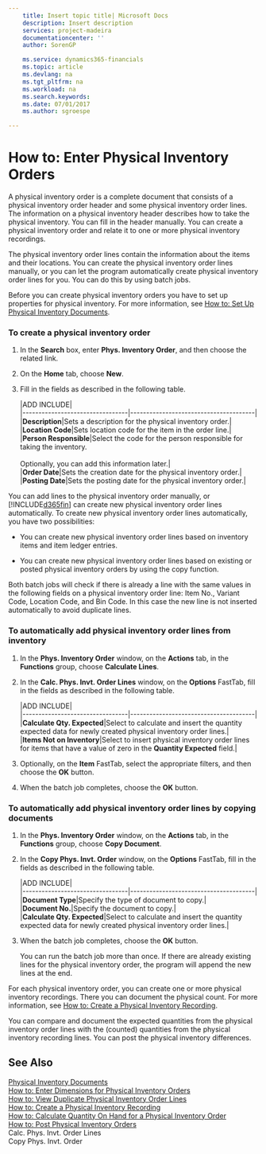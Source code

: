 ```yaml
---
    title: Insert topic title| Microsoft Docs
    description: Insert description
    services: project-madeira
    documentationcenter: ''
    author: SorenGP

    ms.service: dynamics365-financials
    ms.topic: article
    ms.devlang: na
    ms.tgt_pltfrm: na
    ms.workload: na
    ms.search.keywords:
    ms.date: 07/01/2017
    ms.author: sgroespe

---
```

# How to: Enter Physical Inventory Orders
A physical inventory order is a complete document that consists of a physical inventory order header and some physical inventory order lines. The information on a physical inventory header describes how to take the physical inventory. You can fill in the header manually. You can create a physical inventory order and relate it to one or more physical inventory recordings.  
  
 The physical inventory order lines contain the information about the items and their locations. You can create the physical inventory order lines manually, or you can let the program automatically create physical inventory order lines for you. You can do this by using batch jobs.  
  
 Before you can create physical inventory orders you have to set up properties for physical inventory. For more information, see [How to: Set Up Physical Inventory Documents](how-to-set-up-physical-inventory-documents.md).  
  
### To create a physical inventory order  
  
1.  In the **Search** box, enter **Phys. Inventory Order**, and then choose the related link.  
  
2.  On the **Home** tab, choose **New**.  
  
3.  Fill in the fields as described in the following table.  
  
    |ADD INCLUDE<!--[!INCLUDE[bp_tablefield](../../includes/bp_tabledescription_md.md)]-->|  
    |---------------------------------|---------------------------------------|  
    |**Description**|Sets a description for the physical inventory order.|  
    |**Location Code**|Sets location code for the item in the order line.|  
    |**Person Responsible**|Select the code for the person responsible for taking the inventory.<br /><br /> Optionally, you can add this information later.|  
    |**Order Date**|Sets the creation date for the physical inventory order.|  
    |**Posting Date**|Sets the posting date for the physical inventory order.|  
  
 You can add lines to the physical inventory order manually, or [!INCLUDE[d365fin](../../includes/d365fin_md.md)] can create new physical inventory order lines automatically. To create new physical inventory order lines automatically, you have two possibilities:  
  
-   You can create new physical inventory order lines based on inventory items and item ledger entries.  
  
-   You can create new physical inventory order lines based on existing or posted physical inventory orders by using the copy function.  
  
 Both batch jobs will check if there is already a line with the same values in the following fields on a physical inventory order line: Item No., Variant Code, Location Code, and Bin Code. In this case the new line is not inserted automatically to avoid duplicate lines.  
  
### To automatically add physical inventory order lines from inventory  
  
1.  In the **Phys. Inventory Order** window, on the **Actions** tab, in the **Functions** group, choose **Calculate Lines**.  
  
2.  In the **Calc. Phys. Invt. Order Lines** window, on the **Options** FastTab, fill in the fields as described in the following table.  
  
    |ADD INCLUDE<!--[!INCLUDE[bp_tablefield](../../includes/bp_tabledescription_md.md)]-->|  
    |---------------------------------|---------------------------------------|  
    |**Calculate Qty. Expected**|Select to calculate and insert the quantity expected data for newly created physical inventory order lines.|  
    |**Items Not on Inventory**|Select to insert physical inventory order lines for items that have a value of zero in the **Quantity Expected** field.|  
  
3.  Optionally, on the **Item** FastTab, select the appropriate filters, and then choose the **OK** button.  
  
4.  When the batch job completes, choose the **OK** button.  
  
### To automatically add physical inventory order lines by copying documents  
  
1.  In the **Phys. Inventory Order** window, on the **Actions** tab, in the **Functions** group, choose **Copy Document**.  
  
2.  In the **Copy Phys. Invt. Order** window, on the **Options** FastTab, fill in the fields as described in the following table.  
  
    |ADD INCLUDE<!--[!INCLUDE[bp_tablefield](../../includes/bp_tabledescription_md.md)]-->|  
    |---------------------------------|---------------------------------------|  
    |**Document Type**|Specify the type of document to copy.|  
    |**Document No.**|Specify the document to copy.|  
    |**Calculate Qty. Expected**|Select to calculate and insert the quantity expected data for newly created physical inventory order lines.|  
  
3.  When the batch job completes, choose the **OK** button.  
  
     You can run the batch job more than once. If there are already existing lines for the physical inventory order, the program will append the new lines at the end.  
  
 For each physical inventory order, you can create one or more physical inventory recordings. There you can document the physical count. For more information, see [How to: Create a Physical Inventory Recording](how-to-create-a-physical-inventory-recording.md).  
  
 You can compare and document the expected quantities from the physical inventory order lines with the \(counted\) quantities from the physical inventory recording lines. You can post the physical inventory differences.  
  
## See Also  
 [Physical Inventory Documents](physical-inventory-documents.md)   
 [How to: Enter Dimensions for Physical Inventory Orders](how-to-enter-dimensions-for-physical-inventory-orders.md)   
 [How to: View Duplicate Physical Inventory Order Lines](how-to-view-physical-inventory-order-lines.md)   
 [How to: Create a Physical Inventory Recording](how-to-create-a-physical-inventory-recording.md)   
 [How to: Calculate Quantity On Hand for a Physical Inventory Order](how-to-calculate-quantity-on-hand-for-a-physical-inventory-order.md)   
 [How to: Post Physical Inventory Orders](how-to-post-physical-inventory-orders.md)   
 Calc. Phys. Invt. Order Lines   
 Copy Phys. Invt. Order